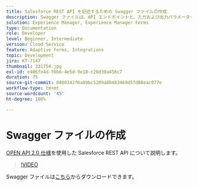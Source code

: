 ```yaml
---
title: Salesforce REST API を記述するための Swagger ファイルの作成
description: Swagger ファイルは、API エンドポイントと、入力および出力パラメーターを定義します。
solution: Experience Manager, Experience Manager Forms
type: Documentation
role: Developer
level: Beginner, Intermediate
version: Cloud Service
feature: Adaptive Forms, Integrations
topic: Development
jira: KT-7147
thumbnail: 331754.jpg
exl-id: e406fe4d-f0b6-4e5d-9e18-c28d30a456c7
duration: 75
source-git-commit: 0400242f6a99bc5209a8b483469d5fd88eac077e
workflow-type: tm+mt
source-wordcount: '45'
ht-degree: 100%

---
```


# Swagger ファイルの作成

[OPEN API 2.0 仕様](https://swagger.io/docs/specification/2-0/basic-structure/)を使用した Salesforce REST API について説明します。

>[!VIDEO](https://video.tv.adobe.com/v/331754?quality=12&learn=on)

Swagger ファイルは[こちら](assets/sfdc-rest-swagger.zip)からダウンロードできます。 
